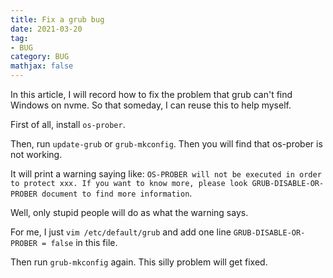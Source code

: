 ```yaml
---
title: Fix a grub bug
date: 2021-03-20
tag: 
- BUG
category: BUG
mathjax: false
---
```

In this article, I will record how to fix the problem that grub can't find Windows on nvme. So that someday, I can reuse this to help myself.
<!-- more -->

First of all, install `os-prober`.

Then, run `update-grub` or `grub-mkconfig`.
Then you will find that os-prober is not working. 

It will print a warning saying like: `OS-PROBER will not be executed in order to protect xxx. If you want to know more, please look GRUB-DISABLE-OR-PROBER document to find more information`. 

Well, only stupid people will do as what the warning says.

For me, I just `vim /etc/default/grub` and add one line `GRUB-DISABLE-OR-PROBER = false` in this file.

Then run `grub-mkconfig` again. This silly problem will get fixed.
